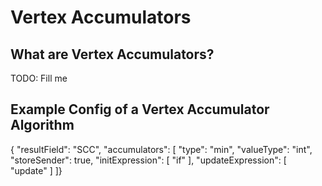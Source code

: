 # Vertex Accumulators


## What are Vertex Accumulators?

TODO: Fill me 

## Example Config of a Vertex Accumulator Algorithm

{ "resultField": "SCC",
  "accumulators": [
    "type": "min",
    "valueType": "int",
    "storeSender": true,
    "initExpression": [ "if" ],
    "updateExpression": [ "update" ]
  ]}
